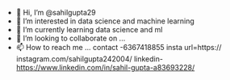 - 👋 Hi, I’m @sahilgupta29
- 👀 I’m interested in data science and machine learning
- 🌱 I’m currently learning  data science and ml
- 💞️ I’m looking to collaborate on ...
- 📫 How to reach me ...
        contact -6367418855
        insta url=https:// instagram.com/sahilgupta242004/
        linkedin-https://www.linkedin.com/in/sahil-gupta-a83693228/
 <!---
sahilgupta29/sahilgupta29 is a ✨ special ✨ repository because its `README.md` (this file) appears on your GitHub profile.
You can click the Preview link to take a look at your changes.
--->
